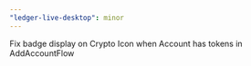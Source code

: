 ```yaml
---
"ledger-live-desktop": minor
---
```


Fix badge display on Crypto Icon when Account has tokens in AddAccountFlow
